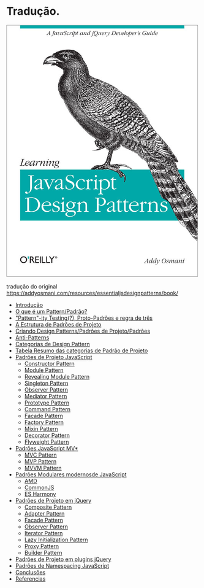# Tradução.

<img src="./book/imgs/capa.jpg"/>

tradução do original https://addyosmani.com/resources/essentialjsdesignpatterns/book/

<ul>
  <li><a href="./book/introduction.md">Introdução</a></li>
  <li><a href="./book/whatisapattern.md">O que é um Pattern/Padrão?</a></li>
  <li><a href="./book/patternity.md">"Pattern"-ity Testing(?), Proto-Padrões e regra de três</a></li>
  <li><a href="./book/designpatternstructure.md">A Estrutura de Padrões de Projeto</a></li>
  <li><a href="./book/writingdesignpatterns.md">Criando Design Patterns/Padrões de Projeto/Padrões </a></li>
  <li><a href="./book/antipatterns.md">Anti-Patterns</a></li>
  <li><a href="./book/categoriesofdesignpatterns.md">Categorias de Design Pattern</a></li>
  <li><a href="./book/summarytabledesignpatterns.md">Tabela Resumo das categorias de Padrão de Projeto</a></li>
  <li>
    <a href="./book/designpatternsjavascript.md">Padrões de Projeto JavaScript </a>
    <ul>
      <li><a href="./book/patterns/constructorpatternjavascript.md">Constructor Pattern</a></li>
      <li><a href="./book/patterns/modulepatternjavascript.md">Module Pattern</a></li>
      <li><a href="./book/patterns/revealingmodulepatternjavascript.md">Revealing Module Pattern</a></li>
      <li><a href="./book/patterns/singletonpatternjavascript.md">Singleton Pattern</a></li>
      <li><a href="./book/patterns/observerpatternjavascript.md">Observer Pattern</a></li>
      <li><a href="./book/patterns/mediatorpatternjavascript.md">Mediator Pattern</a></li>
      <li><a href="./book/patterns/prototypepatternjavascript.md">Prototype Pattern</a></li>
      <li><a href="./book/patterns/commandpatternjavascript.md">Command Pattern</a></li>
      <li><a href="./book/patterns/facadepatternjavascript.md">Facade Pattern</a></li>
      <li><a href="./book/patterns/factorypatternjavascript.md">Factory Pattern</a></li>
      <li><a href="./book/patterns/mixinpatternjavascript.md">Mixin Pattern</a> </li>
      <li><a href="./book/patterns/decoratorpatternjavascript.md">Decorator Pattern</a></li>
      <li><a href="./book/patterns/detailflyweight.md">Flyweight Pattern</a> </li>
    </ul>
  </li>
  <li>
    <a href="./book/mvpatterns/detailmvcmvp.md">Padrões JavaScript MV* </a>
    <ul>
      <li><a href="./book/mvpatterns/">MVC Pattern</a></li>
      <li><a href="./book/mvpatterns/">MVP Pattern</a></li>
      <li><a href="./book/mvpatterns/">MVVM Pattern</a></li>
    </ul>
  </li>
  <li>
    <a href="#">Padrões Modulares modernosde JavaScript</a>
    <ul>
      <li><a href="">AMD</a></li>
      <li><a href="">CommonJS</a></li>
      <li><a href="">ES Harmony</a></li>
    </ul>
  </li>
  <li>
    <a href="">Padrões de Projeto em jQuery</a>
    <ul>
      <li><a href="">Composite Pattern</a></li>
      <li><a href="">Adapter Pattern</a></li>
      <li><a href="">Facade Pattern</a></li>
      <li><a href="">Observer Pattern</a></li>
      <li><a href="">Iterator Pattern</a></li>
      <li><a href="">Lazy Initialization Pattern</a></li>
      <li><a href="">Proxy Pattern</a></li>
      <li><a href="">Builder Pattern</a></li>
    </ul>
  </li>
  <li><a href="">Padrões de Projeto em plugins jQuery</a></li>
  <li><a href="">Padrões de Namespacing JavaScript</a></li>
  <li><a href="">Conclusões</a></li>
  <li><a href="">Referencias</a></li>
</ul>
